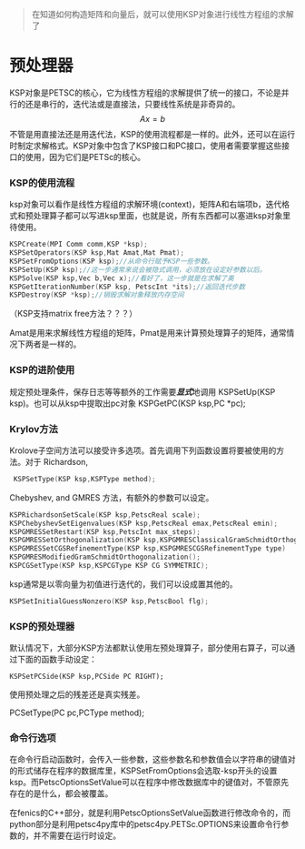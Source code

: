 > 在知道如何构造矩阵和向量后，就可以使用KSP对象进行线性方程组的求解了

# 预处理器

KSP对象是PETSC的核心，它为线性方程组的求解提供了统一的接口，不论是并行的还是串行的，迭代法或是直接法，只要线性系统是非奇异的。
$$
Ax=b
$$
不管是用直接法还是用迭代法，KSP的使用流程都是一样的。此外，还可以在运行时制定求解格式。KSP对象中包含了KSP接口和PC接口，使用者需要掌握这些接口的使用，因为它们是PETSc的核心。

### KSP的使用流程

ksp对象可以看作是线性方程组的求解环境(context)，矩阵A和右端项b，迭代格式和预处理算子都可以写进ksp里面，也就是说，所有东西都可以塞进ksp对象里待使用。

```c
KSPCreate(MPI Comm comm,KSP *ksp);
KSPSetOperators(KSP ksp,Mat Amat,Mat Pmat);
KSPSetFromOptions(KSP ksp);//从命令行赋予KSP一些参数。
KSPSetUp(KSP ksp);//这一步通常来说会被隐式调用，必须放在设定好参数以后。
KSPSolve(KSP ksp,Vec b,Vec x);//看好了，这一步就是在求解了奥
KSPGetIterationNumber(KSP ksp, PetscInt *its);//返回迭代步数
KSPDestroy(KSP *ksp);//销毁求解对象释放内存空间
```

（KSP支持matrix free方法？？？）

Amat是用来求解线性方程组的矩阵，Pmat是用来计算预处理算子的矩阵，通常情况下两者是一样的。

### KSP的进阶使用

规定预处理条件，保存日志等等额外的工作需要***显式***地调用 KSPSetUp(KSP ksp)。也可以从ksp中提取出pc对象 KSPGetPC(KSP ksp,PC *pc); 

### Krylov方法

Krolove子空间方法可以接受许多选项。首先调用下列函数设置将要被使用的方法。对于 Richardson, 

```c
 KSPSetType(KSP ksp,KSPType method); 
```

Chebyshev, and GMRES 方法，有额外的参数可以设定。

```c
KSPRichardsonSetScale(KSP ksp,PetscReal scale);
KSPChebyshevSetEigenvalues(KSP ksp,PetscReal emax,PetscReal emin);
KSPGMRESSetRestart(KSP ksp,PetscInt max_steps);
KSPGMRESSetOrthogonalization(KSP ksp,KSPGMRESClassicalGramSchmidtOrthogonalization);
KSPGMRESSetCGSRefinementType(KSP ksp,KSPGMRESCGSRefinementType type)
KSPGMRESModifiedGramSchmidtOrthogonalization();
KSPCGSetType(KSP ksp,KSPCGType KSP CG SYMMETRIC);
```

ksp通常是以零向量为初值进行迭代的，我们可以设成置其他的。

```c
KSPSetInitialGuessNonzero(KSP ksp,PetscBool flg);
```

###  KSP的预处理器

默认情况下，大部分KSP方法都默认使用左预处理算子，部分使用右算子，可以通过下面的函数手动设定：

```
KSPSetPCSide(KSP ksp,PCSide PC RIGHT);
```

使用预处理之后的残差还是真实残差。

 PCSetType(PC pc,PCType method); 

### 命令行选项

在命令行启动函数时，会传入一些参数，这些参数名和参数值会以字符串的键值对的形式储存在程序的数据库里，KSPSetFromOptions会选取-ksp开头的设置ksp。而PetscOptionsSetValue可以在程序中修改数据库中的键值对，不管原先存在的是什么，都会被覆盖。 

在fenics的C++部分，就是利用PetscOptionsSetValue函数进行修改命令的，而python部分是利用petsc4py库中的petsc4py.PETSc.OPTIONS来设置命令行参数的，并不需要在运行时设定。 

